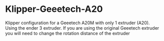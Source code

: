 # Klipper-Geeetech-A20
Klipper configuration for a Geeetech A20M with only 1 extruder (A20).
Using the ender 3 extruder. If you are using the original Geeetech extruder you will need to change the rotation distance of the extruder
